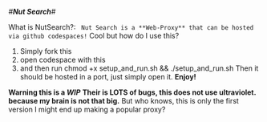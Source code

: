 _#**Nut Search**#_


What is NutSearch?:
``` Nut Search is a **Web-Proxy** that can be hosted via github codespaces!```
Cool but how do I use this?
1. Simply fork this
2. open codespace with this
3. and then run chmod +x setup_and_run.sh && ./setup_and_run.sh
Then it should be hosted in a port, just simply open it.
**Enjoy!**


**Warning this is a _WIP_**
**Their is LOTS of bugs, this does not use ultraviolet. because my brain is not that big.**
But who knows, this is only the first version I might end up making a popular proxy?
